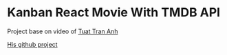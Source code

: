 # Kanban React Movie With TMDB API

Project base on video of [Tuat Tran Anh](https://www.youtube.com/watch?v=ntYXj9W1Ez8)

[His github project](https://github.com/trananhtuat/react-movie)